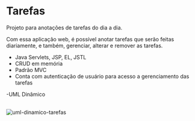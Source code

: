 # Tarefas
Projeto para anotações de tarefas do dia a dia.

Com essa aplicação web, é possível anotar tarefas que serão feitas diariamente, e também, gerenciar, alterar e remover as tarefas.

<ul>
  <li>Java Servlets, JSP, EL, JSTL</li>
  <li>CRUD em memória</li>
  <li>Padrão MVC </li>
  <li>Conta com autenticação de usuário para acesso a gerenciamento das tarefas </li>
</ul>
-UML Dinâmico
<br><br>

![uml-dinamico-tarefas](https://user-images.githubusercontent.com/87671071/213829629-5ba94cce-4d26-4b7f-ac09-1e86abcc2b10.png)
